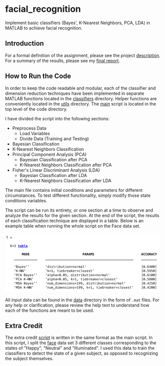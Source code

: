 # facial_recognition
Implement basic classifiers (Bayes', K-Nearest Neighbors, PCA, LDA) in MATLAB to achieve facial recognition.
 
## Introduction
 
For a formal definition of the assignment, please see the project [description](docs/proj01.pdf). For a summary of the results, please see my [final report](docs/final_report.pdf).

## How to Run the Code

In order to keep the code readable and modular, each of the classifier and dimension reduction techniques have been implemented in separate MATLAB functions located in the [classifiers](code/classifiers) directory. Helper functions are conveniently located in the [utils](code/utils/) directory. The [main](code/main.m) script is located in the top level of the code directory.

I have divided the script into the following sections:

* Preprocess Data
  * Load Variables
  * Divide Data (Training and Testing)
* Bayesian Classification
* K-Nearest Neighbors Classification
* Principal Component Analysis (PCA)
  * Bayesian Classification after PCA
  * K-Nearest Neighbors Classification after PCA
* Fisher's Linear Discriminant Analysis (LDA)
  * Bayesian Classification after LDA
  * K-Nearest Neighbors Classification after LDA
  
The main file contains initial conditions and parameters for different circumstances. To test different functionality, simply modify those state conditions variables.
  
The script can be run its entirety, or one section at a time to observe and analyze the results for the given section. At the end of the script, the results of each classification technique are displayed in a table. Below is an example table when running the whole script on the Face data set. 

![Face Data Set Example Table](/img/table.png)

All input data can be found in the [data](data/) directory in the form of `.mat` files. For any help or clarification, please review the help text to understand how each of the functions are meant to be used.

## Extra Credit

The extra credit [script](code/extra_credit.m) is written in the same format as the main script. In this script, I split the [face](data/face.mat) data set 3 different classes corresponding to the states of "Happy", "Neutral" and "Illuminated". I used this data to train the classifiers to detect the state of a given subject, as opposed to recognizing the subject themselves.
